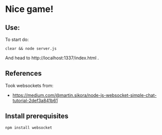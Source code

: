 # Nice game!

## Use:

To start do:

```
clear && node server.js
```

And head to http://localhost:1337/index.html .


## References

Took websockets from:

* https://medium.com/@martin.sikora/node-js-websocket-simple-chat-tutorial-2def3a841b61

## Install prerequisites

```
npm install websocket
```

